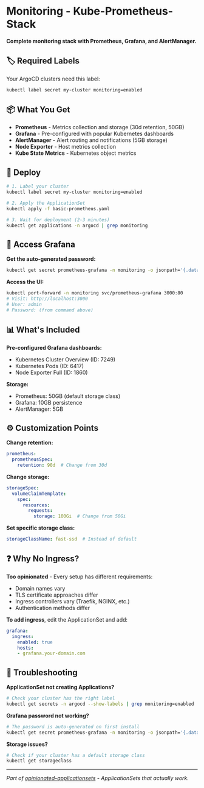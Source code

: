 # Monitoring - Kube-Prometheus-Stack

**Complete monitoring stack with Prometheus, Grafana, and AlertManager.**

## 🏷️ Required Labels

Your ArgoCD clusters need this label:
```bash
kubectl label secret my-cluster monitoring=enabled
```

## 📦 What You Get

- **Prometheus** - Metrics collection and storage (30d retention, 50GB)
- **Grafana** - Pre-configured with popular Kubernetes dashboards
- **AlertManager** - Alert routing and notifications (5GB storage)
- **Node Exporter** - Host metrics collection
- **Kube State Metrics** - Kubernetes object metrics

## 🚀 Deploy

```bash
# 1. Label your cluster
kubectl label secret my-cluster monitoring=enabled

# 2. Apply the ApplicationSet
kubectl apply -f basic-prometheus.yaml

# 3. Wait for deployment (2-3 minutes)
kubectl get applications -n argocd | grep monitoring
```

## 🔐 Access Grafana

**Get the auto-generated password:**
```bash
kubectl get secret prometheus-grafana -n monitoring -o jsonpath='{.data.admin-password}' | base64 --decode
```

**Access the UI:**
```bash
kubectl port-forward -n monitoring svc/prometheus-grafana 3000:80
# Visit: http://localhost:3000
# User: admin
# Password: (from command above)
```

## 📊 What's Included

**Pre-configured Grafana dashboards:**
- Kubernetes Cluster Overview (ID: 7249)
- Kubernetes Pods (ID: 6417)  
- Node Exporter Full (ID: 1860)

**Storage:**
- Prometheus: 50GB (default storage class)
- Grafana: 10GB persistence
- AlertManager: 5GB

## ⚙️ Customization Points

**Change retention:**
```yaml
prometheus:
  prometheusSpec:
    retention: 90d  # Change from 30d
```

**Change storage:**
```yaml
storageSpec:
  volumeClaimTemplate:
    spec:
      resources:
        requests:
          storage: 100Gi  # Change from 50Gi
```

**Set specific storage class:**
```yaml
storageClassName: fast-ssd  # Instead of default
```

## ❓ Why No Ingress?

**Too opinionated** - Every setup has different requirements:
- Domain names vary
- TLS certificate approaches differ  
- Ingress controllers vary (Traefik, NGINX, etc.)
- Authentication methods differ

**To add ingress**, edit the ApplicationSet and add:
```yaml
grafana:
  ingress:
    enabled: true
    hosts:
    - grafana.your-domain.com
```

## 🔧 Troubleshooting

**ApplicationSet not creating Applications?**
```bash
# Check your cluster has the right label
kubectl get secrets -n argocd --show-labels | grep monitoring=enabled
```

**Grafana password not working?**
```bash
# The password is auto-generated on first install
kubectl get secret prometheus-grafana -n monitoring -o jsonpath='{.data.admin-password}' | base64 --decode
```

**Storage issues?**
```bash
# Check if your cluster has a default storage class
kubectl get storageclass
```

---

*Part of [opinionated-applicationsets](../README.md) - ApplicationSets that actually work.*
